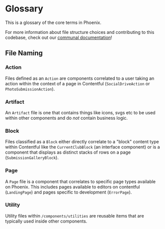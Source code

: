 # Glossary

This is a glossary of the core terms in Phoenix.

For more information about file structure choices and contributing to this codebase, check out our [communal documentation](https://github.com/DoSomething/communal-docs/tree/master/Contributing#js-code)!

## File Naming

### Action

Files defined as an `Action` are components correlated to a user taking an action within the context of a page in Contentful (`SocialDriveAction` or `PhotoSubmissionAction`).

### Artifact

An `Artifact` file is one that contains things like icons, svgs etc to be used within other components and do _not_ contain business logic.

### Block

Files classified as a `Block` either directly correlate to a "block" content type within Contentful like the `CurrentClubBlock` (an interface component) or is a component that displays as distinct stacks of rows on a page (`SubmissionGalleryBlock`).

### Page

A `Page` file is a component that correlates to specific page types available on Phoenix. This includes pages available to editors on contentful (`LandingPage`) and pages specific to development (`ErrorPage`).

### Utility

Utility files within `/components/utilities` are reusable items that are typically used inside other components.
